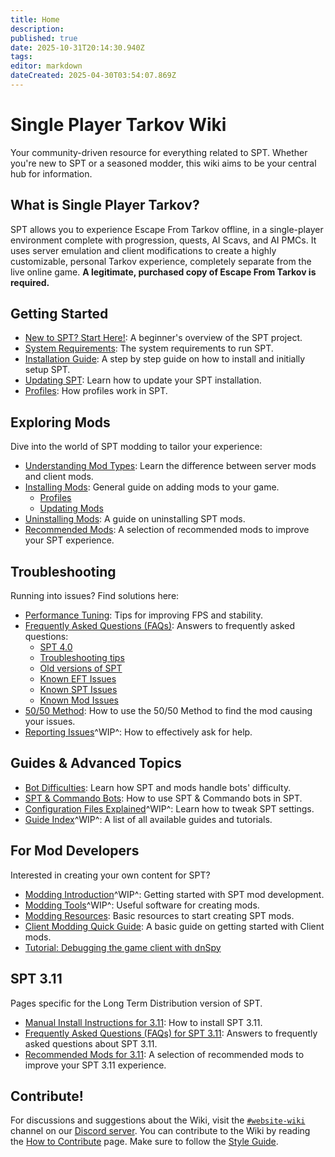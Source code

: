 ```yaml
---
title: Home
description: 
published: true
date: 2025-10-31T20:14:30.940Z
tags: 
editor: markdown
dateCreated: 2025-04-30T03:54:07.869Z
---
```


# Single Player Tarkov Wiki

Your community-driven resource for everything related to SPT. Whether you're new to SPT or a seasoned modder, this wiki aims to be your central hub for information.

## What is Single Player Tarkov?

SPT allows you to experience Escape From Tarkov offline, in a single-player environment complete with progression, quests, AI Scavs, and AI PMCs. It uses server emulation and client modifications to create a highly customizable, personal Tarkov experience, completely separate from the live online game. **A legitimate, purchased copy of Escape From Tarkov is required.**

## Getting Started

- [New to SPT? Start Here!](/Beginners_Guide): A beginner's overview of the SPT project.
- [System Requirements](/system-requirements): The system requirements to run SPT.
- [Installation Guide](/Installation_Guide): A step by step guide on how to install and initially setup SPT.
- [Updating SPT](/Updating_SPT): Learn how to update your SPT installation.
- [Profiles](/Profiles): How profiles work in SPT.

## Exploring Mods

Dive into the world of SPT modding to tailor your experience:

- [Understanding Mod Types](/Mod_Types): Learn the difference between server mods and client mods.
- [Installing Mods](/Installing_Mods): General guide on adding mods to your game.
  - [Profiles](https://wiki.sp-tarkov.com/Installing_Mods#profiles)
  - [Updating Mods](https://wiki.sp-tarkov.com/en/Installing_Mods#updating-mods)
- [Uninstalling Mods](/Uninstalling_Mods): A guide on uninstalling SPT mods.
- [Recommended Mods](/Recommended_Mods_40): A selection of recommended mods to improve your SPT experience.

## Troubleshooting

Running into issues? Find solutions here:

- [Performance Tuning](/Performance_Tuning): Tips for improving FPS and stability.
- [Frequently Asked Questions (FAQs)](/FAQs_40): Answers to frequently asked questions:
	- [SPT 4.0](https://wiki.sp-tarkov.com/en/FAQs_40#spt-40)
	- [Troubleshooting tips](https://wiki.sp-tarkov.com/en/FAQs_40#troubleshooting-tips)
	- [Old versions of SPT](https://wiki.sp-tarkov.com/en/FAQs_40#old-versions-of-spt)
	- [Known EFT Issues](/Known_EFT_Issues_40)
	- [Known SPT Issues](/Known_SPT_Issues_40)
	- [Known Mod Issues](/Known_Mod_Issues_40)
- [50/50 Method](/5050-method): How to use the 50/50 Method to find the mod causing your issues.
- [Reporting Issues](#)^WIP^: How to effectively ask for help.

## Guides & Advanced Topics

- [Bot Difficulties](/Bot_Difficulties): Learn how SPT and mods handle bots' difficulty.
- [SPT & Commando Bots](/SPT_and_Commando_Bots): How to use SPT & Commando bots in SPT.
- [Configuration Files Explained](#)^WIP^: Learn how to tweak SPT settings.
- [Guide Index](#)^WIP^: A list of all available guides and tutorials.

## For Mod Developers

Interested in creating your own content for SPT?

- [Modding Introduction](#)^WIP^: Getting started with SPT mod development.
- [Modding Tools](#)^WIP^: Useful software for creating mods.
- [Modding Resources](/modding/Modding_Resources): Basic resources to start creating SPT mods.
- [Client Modding Quick Guide](/modding/Client_Modding_Quick_Guide): A basic guide on getting started with Client mods.
- [Tutorial: Debugging the game client with dnSpy](/modding/tutorials/debug_dnSpy)

## SPT 3.11

Pages specific for the Long Term Distribution version of SPT.

- [Manual Install Instructions for 3.11](/SPT_311/Manual-Installation-Instructions_311): How to install SPT 3.11.
- [Frequently Asked Questions (FAQs) for SPT 3.11](/SPT_311/FAQs_311): Answers to frequently asked questions about SPT 3.11.
- [Recommended Mods for 3.11](/SPT_311/Recommended_Mods_311): A selection of recommended mods to improve your SPT 3.11 experience.

## Contribute!

For discussions and suggestions about the Wiki, visit the [`#website-wiki`](https://discord.com/channels/875684761291599922/1426941224324960266) channel on our [Discord server](http://discord.sp-tarkov.com/).
You can contribute to the Wiki by reading the [How to Contribute](/how_to_contribute) page. Make sure to follow the [Style Guide](/Style_Guide).